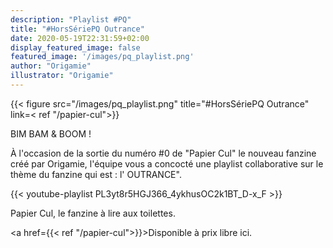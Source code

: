 ```yaml
---
description: "Playlist #PQ"
title: "#HorsSériePQ Outrance"
date: 2020-05-19T22:31:59+02:00
display_featured_image: false
featured_image: '/images/pq_playlist.png'
author: "Origamie" 
illustrator: "Origamie"
---
```


{{< figure src="/images/pq_playlist.png" title="#HorsSériePQ Outrance" link=< ref "/papier-cul">}}

BIM BAM & BOOM !

À l'occasion de la sortie du numéro #0 de "Papier Cul" le nouveau fanzine créé par Origamie, l'équipe vous a concocté une playlist collaborative sur le thème du fanzine qui est : l' OUTRANCE".

{{< youtube-playlist PL3yt8r5HGJ366_4ykhusOC2k1BT_D-x_F >}}

Papier Cul, le fanzine à lire aux toilettes.

<a href={{< ref "/papier-cul">}}>Disponible à prix libre ici.</a>